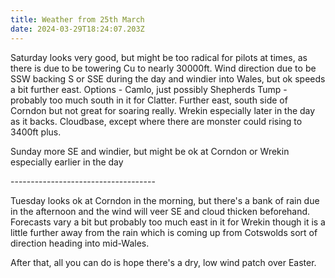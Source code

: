 ```yaml
---
title: Weather from 25th March
date: 2024-03-29T18:24:07.203Z
---
```

Saturday looks very good, but might be too radical for pilots at times, as there is due to be towering Cu to nearly 30000ft.  Wind direction due to be SSW backing S or SSE during the day and windier into Wales, but ok speeds a bit further east.  Options - Camlo, just possibly Shepherds Tump - probably too much south in it for Clatter.  Further east, south side of Corndon but not great for soaring really.  Wrekin especially later in the day as it backs.  Cloudbase, except where there are monster could rising to 3400ft plus.

Sunday more SE and windier, but might be ok at Corndon or Wrekin especially earlier in the day

\------------------------------------

Tuesday looks ok at Corndon in the morning, but there's a bank of rain due in the afternoon and the wind will veer SE and cloud thicken beforehand.  Forecasts vary a bit but probably too much east in it for Wrekin though it is a little further away from the rain which is coming up from Cotswolds sort of direction heading into mid-Wales.

After that, all you can do is hope there's a dry, low wind patch over Easter.